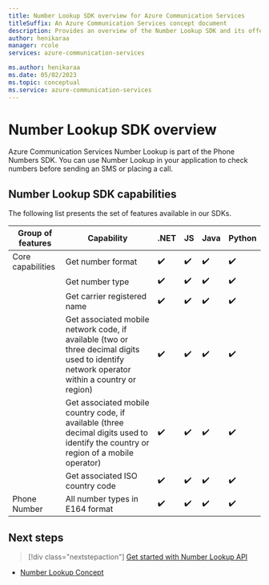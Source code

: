 ```yaml
---
title: Number Lookup SDK overview for Azure Communication Services
titleSuffix: An Azure Communication Services concept document
description: Provides an overview of the Number Lookup SDK and its offerings.
author: henikaraa
manager: rcole
services: azure-communication-services

ms.author: henikaraa
ms.date: 05/02/2023
ms.topic: conceptual
ms.service: azure-communication-services
---
```


# Number Lookup SDK overview

Azure Communication Services Number Lookup is part of the Phone Numbers SDK. You can use Number Lookup in your application to check numbers before sending an SMS or placing a call.

## Number Lookup SDK capabilities

The following list presents the set of features available in our SDKs.

| Group of features | Capability | .NET  | JS | Java | Python |
| --- | --- | --- | --- | --- | --- |
| Core capabilities | Get number format | ✔️ | ✔️ | ✔️ | ✔️ |
|                   | Get number type   | ✔️ | ✔️ | ✔️ | ✔️ |
|                   | Get carrier registered name | ✔️ | ✔️ | ✔️ | ✔️ |
|                   | Get associated mobile network code, if available (two or three decimal digits used to identify network operator within a country or region) | ✔️ | ✔️ | ✔️ | ✔️ |
|                   | Get associated mobile country code, if available (three decimal digits used to identify the country or region of a mobile operator) | ✔️ | ✔️ | ✔️ | ✔️ |
|                   | Get associated ISO country code | ✔️ | ✔️ | ✔️ | ✔️ |
| Phone Number      | All number types in E164 format | ✔️ | ✔️ | ✔️ | ✔️ |

## Next steps

> [!div class="nextstepaction"]
> [Get started with Number Lookup API](../../quickstarts/telephony/number-lookup.md)

- [Number Lookup Concept](../numbers/number-lookup-concept.md)
